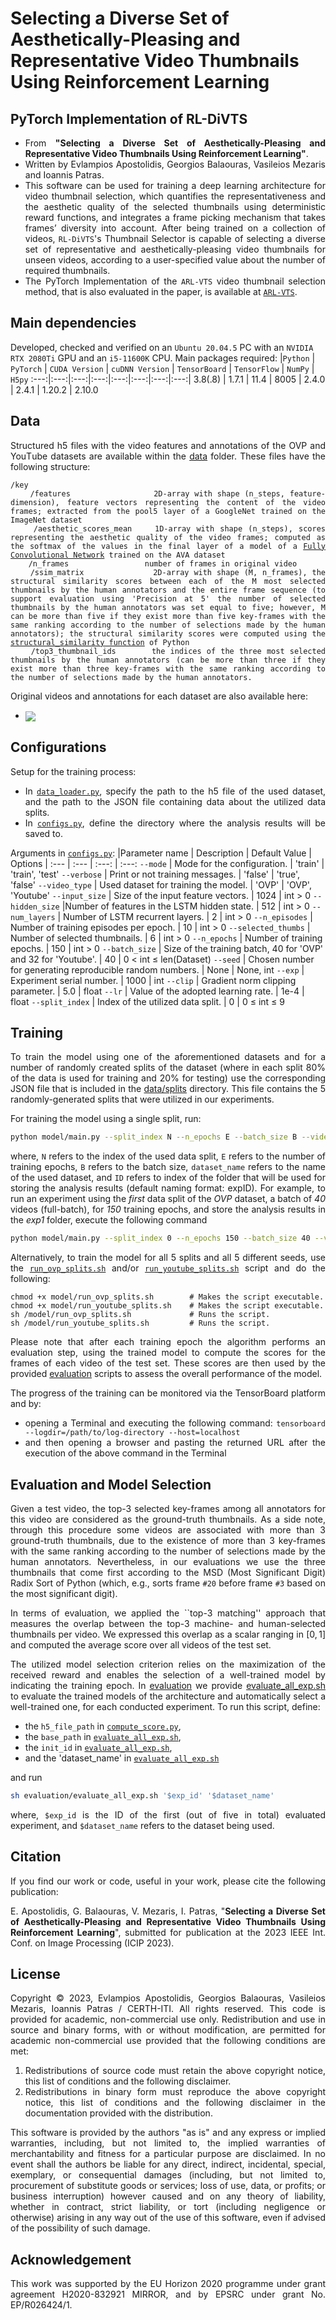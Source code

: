# Selecting a Diverse Set of Aesthetically-Pleasing and Representative Video Thumbnails Using Reinforcement Learning

## PyTorch Implementation of RL-DiVTS  
<div align="justify">

- From **"Selecting a Diverse Set of Aesthetically-Pleasing and Representative Video Thumbnails Using Reinforcement Learning"**.
- Written by Evlampios Apostolidis, Georgios Balaouras, Vasileios Mezaris and Ioannis Patras.
- This software can be used for training a deep learning architecture for video thumbnail selection, which quantifies the representativeness and the aesthetic quality of the selected thumbnails using deterministic reward functions, and integrates a frame picking mechanism that takes frames’ diversity into account. After being trained on a collection of videos, `RL-DiVTS`'s Thumbnail Selector  is capable of selecting a diverse set of representative and aesthetically-pleasing video thumbnails for unseen videos, according to a user-specified value about the number of required thumbnails.
- The PyTorch Implementation of the `ARL-VTS` video thumbnail selection method, that is also evaluated in the paper, is available at [`ARL-VTS`](https://github.com/e-apostolidis/Video-Thumbnail-Selector).
</div>

## Main dependencies
Developed, checked and verified on an `Ubuntu 20.04.5` PC with an `NVIDIA RTX 2080Ti` GPU and an `i5-11600K` CPU. Main packages required:
|`Python` | `PyTorch` | `CUDA Version` | `cuDNN Version` | `TensorBoard` | `TensorFlow` | `NumPy` | `H5py`
:---:|:---:|:---:|:---:|:---:|:---:|:---:|:---:|
3.8(.8) | 1.7.1 | 11.4 | 8005 | 2.4.0 | 2.4.1 | 1.20.2 | 2.10.0

## Data
<div align="justify">

Structured h5 files with the video features and annotations of the OVP and YouΤube datasets are available within the [data](data) folder. These files have the following structure:
<pre><code>/key
    /features                 2D-array with shape (n_steps, feature-dimension), feature vectors representing the content of the video frames; extracted from the pool5 layer of a GoogleNet trained on the ImageNet dataset
    /aesthetic_scores_mean    1D-array with shape (n_steps), scores representing the aesthetic quality of the video frames; computed as the softmax of the values in the final layer of a model of a <a href="https://github.com/bmezaris/fully_convolutional_networks" target="_blank">Fully Convolutional Network</a> trained on the AVA dataset
    /n_frames                 number of frames in original video
    /ssim_matrix              2D-array with shape (M, n_frames), the structural similarity scores between each of the M most selected thumbnails by the human annotators and the entire frame sequence (to support evaluation using 'Precision at 5' the number of selected thumbnails by the human annotators was set equal to five; however, M can be more than five if they exist more than five key-frames with the same ranking according to the number of selections made by the human annotators); the structural similarity scores were computed using the <a href="https://scikit-image.org/docs/dev/api/skimage.metrics.html#skimage.metrics.structural_similarity" target="_blank">structural_similarity function</a> of Python
    /top3_thumbnail_ids       the indices of the three most selected thumbnails by the human annotators (can be more than three if they exist more than three key-frames with the same ranking according to the number of selections made by the human annotators.
</code></pre>
Original videos and annotations for each dataset are also available here: 
- <a href="https://sites.google.com/site/vsummsite/download" target="_blank"><img align="center" src="https://img.shields.io/badge/Datasets-OVP,%20YouTube-green"/></a>
</div>
 
## Configurations
<div align="justify">

Setup for the training process:
 - In [`data_loader.py`](model/data_loader.py#L19:L21), specify the path to the h5 file of the used dataset, and the path to the JSON file containing data about the utilized data splits.
 - In [`configs.py`](model/configs.py#L7), define the directory where the analysis results will be saved to.
</div>
 
Arguments in [`configs.py`](model/configs.py): 
|Parameter name | Description | Default Value | Options
| :--- | :--- | :---: | :---:
`--mode` | Mode for the configuration. | 'train' | 'train', 'test'
`--verbose` | Print or not training messages. | 'false' | 'true', 'false'
`--video_type` | Used dataset for training the model. | 'OVP' | 'OVP', 'Youtube'
`--input_size` | Size of the input feature vectors. | 1024 | int > 0
`--hidden_size` |Number of features in the LSTM hidden state. | 512 | int > 0
`--num_layers` | Number of LSTM recurrent layers. | 2 | int > 0
`--n_episodes` | Number of training episodes per epoch. | 10 | int > 0
`--selected_thumbs` | Number of selected thumbnails. | 6 | int > 0
`--n_epochs` | Number of training epochs. | 150 | int > 0
`--batch_size` | Size of the training batch, 40 for 'OVP' and 32 for 'Youtube'. | 40 | 0 < int ≤ len(Dataset)
`--seed` | Chosen number for generating reproducible random numbers. | None | None, int
`--exp` | Experiment serial number. | 1000 | int
`--clip` | Gradient norm clipping parameter. | 5.0 | float 
`--lr` | Value of the adopted learning rate. | 1e-4 | float
`--split_index` | Index of the utilized data split. | 0 | 0 ≤ int ≤ 9

## Training
<div align="justify">

To train the model using one of the aforementioned datasets and for a number of randomly created splits of the dataset (where in each split 80% of the data is used for training and 20% for testing) use the corresponding JSON file that is included in the [data/splits](/data/splits) directory. This file contains the 5 randomly-generated splits that were utilized in our experiments.

For training the model using a single split, run:
```bash
python model/main.py --split_index N --n_epochs E --batch_size B --video_type 'dataset_name' --exp ID
```
where, `N` refers to the index of the used data split, `E` refers to the number of training epochs, `B` refers to the batch size, `dataset_name` refers to the name of the used dataset, and `ID` refers to index of the folder that will be used for storing the analysis results (default naming format: expID). For example, to run an experiment using the _first_ data split of the _OVP_ dataset, a batch of _40_ videos (full-batch), for _150_ training epochs, and store the analysis results in the _exp1_ folder, execute the following command
```bash
python model/main.py --split_index 0 --n_epochs 150 --batch_size 40 --video_type 'OVP' --exp 1
```

Alternatively, to train the model for all 5 splits and all 5 different seeds, use the [`run_ovp_splits.sh`](model/run_ovp_splits.sh) and/or [`run_youtube_splits.sh`](model/run_youtube_splits.sh) script and do the following:
```shell-script
chmod +x model/run_ovp_splits.sh        # Makes the script executable.
chmod +x model/run_youtube_splits.sh    # Makes the script executable.
sh /model/run_ovp_splits.sh             # Runs the script. 
sh /model/run_youtube_splits.sh         # Runs the script.  
```
Please note that after each training epoch the algorithm performs an evaluation step, using the trained model to compute the scores for the frames of each video of the test set. These scores are then used by the provided [evaluation](evaluation) scripts to assess the overall performance of the model.

The progress of the training can be monitored via the TensorBoard platform and by:
- opening a Terminal and executing the following command: `tensorboard --logdir=/path/to/log-directory --host=localhost`
- and then opening a browser and pasting the returned URL after the execution of the above command in the Terminal 
</div>

## Evaluation and Model Selection 
<div align="justify">

Given a test video, the top-3 selected key-frames among all annotators for this video are considered as the ground-truth thumbnails. As a side note, through this procedure some videos are associated with more than 3 ground-truth thumbnails, due to the existence of more than 3 key-frames with the same ranking according to the number of selections made by the human annotators. Nevertheless, in our evaluations we use the three thumbnails that come first according to the MSD (Most Significant Digit) Radix Sort of Python (which, e.g., sorts frame `#20` before frame `#3` based on the most significant digit).

In terms of evaluation, we applied the ``top-3 matching'' approach that measures the overlap between the top-3 machine- and human-selected thumbnails per video. We expressed this overlap as a scalar ranging in $[0,1]$ and computed the average score over all videos of the test set.

The utilized model selection criterion relies on the maximization of the received reward and enables the selection of a well-trained model by indicating the training epoch. In [evaluation](evaluation) we provide [evaluate_all_exp.sh](evaluation/evaluate_all_exp.sh) to evaluate the trained models of the architecture and automatically select a well-trained one, for each conducted experiment. To run this script, define:
 - the `h5_file_path` in [`compute_score.py`](evaluation/compute_score.py#L17),
 - the `base_path` in [`evaluate_all_exp.sh`](evaluation/evaluate_all_exp.sh#L8),
 - the `init_id` in [`evaluate_all_exp.sh`](evaluation/evaluate_all_exp.sh#L9),
 - and the 'dataset_name' in [`evaluate_all_exp.sh`](evaluation/evaluate_all_exp.sh#L10)

and run
```bash
sh evaluation/evaluate_all_exp.sh '$exp_id' '$dataset_name' 
```
where, `$exp_id` is the ID of the first (out of five in total) evaluated experiment, and `$dataset_name` refers to the dataset being used.

## Citation
<div align="justify">

If you find our work or code, useful in your work, please cite the following publication:

E. Apostolidis, G. Balaouras, V. Mezaris, I. Patras, "<b>Selecting a Diverse Set of Aesthetically-Pleasing and Representative Video Thumbnails Using Reinforcement Learning</b>", submitted for publication at the 2023 IEEE Int. Conf. on Image Processing (ICIP 2023).
</div>

## License
<div align="justify">

Copyright © 2023, Evlampios Apostolidis, Georgios Balaouras, Vasileios Mezaris, Ioannis Patras / CERTH-ITI. All rights reserved. This code is provided for academic, non-commercial use only. Redistribution and use in source and binary forms, with or without modification, are permitted for academic non-commercial use provided that the following conditions are met:

1. Redistributions of source code must retain the above copyright notice, this list of conditions and the following disclaimer.
2. Redistributions in binary form must reproduce the above copyright notice, this list of conditions and the following disclaimer in the documentation provided with the distribution.

This software is provided by the authors "as is" and any express or implied warranties, including, but not limited to, the implied warranties of merchantability and fitness for a particular purpose are disclaimed. In no event shall the authors be liable for any direct, indirect, incidental, special, exemplary, or consequential damages (including, but not limited to, procurement of substitute goods or services; loss of use, data, or profits; or business interruption) however caused and on any theory of liability, whether in contract, strict liability, or tort (including negligence or otherwise) arising in any way out of the use of this software, even if advised of the possibility of such damage.
</div>

## Acknowledgement
<div align="justify"> This work was supported by the EU Horizon 2020 programme under grant agreement H2020-832921 MIRROR, and by EPSRC under grant No. EP/R026424/1. </div>
